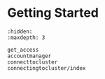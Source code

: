 # Getting Started

```{toctree}
:hidden:
:maxdepth: 3

get_access
accountmanager
connecttocluster
connectingtocluster/index
```
